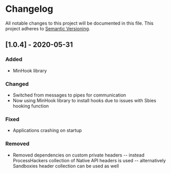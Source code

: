 # Changelog
All notable changes to this project will be documented in this file.
This project adheres to [Semantic Versioning](http://semver.org/).

## [1.0.4] - 2020-05-31

### Added
- MinHook library

### Changed
- Switched from messages to pipes for communication
- Now using MinHook library to install hooks due to issues with Sbies hooking function

### Fixed
- Applications crashing on startup

### Removed
- Removed dependencies on custom private headers
-- instead ProcessHackers collection of Native API headers is used
-- alternatively Sandboxies header collection can be used as well